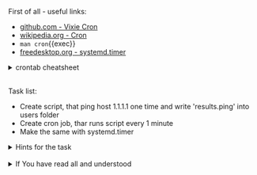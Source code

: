 First of all - useful links:

- [github.com - Vixie Cron](https://github.com/vixie/cron)
- [wikipedia.org - Cron](https://en.wikipedia.org/wiki/Cron)
- `man cron`{{exec}}
- [freedesktop.org - systemd.timer](https://www.freedesktop.org/software/systemd/man/systemd.timer.html#)

<details><summary>crontab cheatsheet</summary>
<pre>
  <strong>* * * * *</strong> - every second
  <strong>minute hour day(of month) month day(of week)</strong>
  
</pre>
</details><br>

Task list:
- Create script, that ping host 1.1.1.1 one time and write 'results.ping' into users folder
- Create cron job, thar runs script every 1 minute
- Make the same with systemd.timer

<details><summary>Hints for the task</summary>
<pre>
<strong>Task 1:</strong>
  $ vi /usr/local/sbin/ping-1-1-1-1.sh
  #!/bin/sh
  ping -c 1 1.1.1.1 > ~/results.ping
<br>
<strong>Task 2:</strong>
  $ crontab -e
  * * * * * ping-1-1-1-1.sh 2>&1
<br>
<strong>Task 3:</strong>
  $ 
</pre>
</details>
<br>
<details><summary>If You have read all and understood</summary>
<pre>
`touch IReadAllAndUndnderstood`{{exec}}
</pre>

